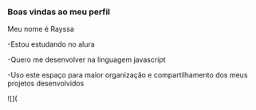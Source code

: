 ### Boas vindas ao meu perfil 

Meu nome é Rayssa 

-Estou estudando no alura 

-Quero me desenvolver na linguagem javascript

-Uso este espaço para maior organização e compartilhamento dos meus projetos desenvolvidos 

![](


